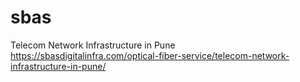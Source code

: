 # sbas
Telecom Network Infrastructure in Pune https://sbasdigitalinfra.com/optical-fiber-service/telecom-network-infrastructure-in-pune/
